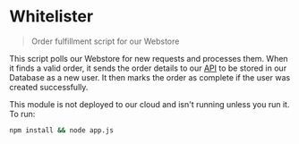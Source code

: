 # Whitelister

> Order fulfillment script for our Webstore

This script polls our Webstore for new requests and processes them. When it finds a valid order, it sends the order details to our [API](/api) to be stored in our Database as a new user. It then marks the order as complete if the user was created successfully.

This module is not deployed to our cloud and isn't running unless you run it. To run:

```sh
npm install && node app.js
```